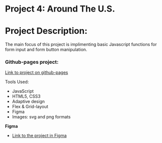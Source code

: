 # Project 4: Around The U.S.

# Project Description:

The main focus of this project is implimenting basic Javascript functions for form input and form button manipulation.

### Github-pages project:



[Link to project on github-pages](https://pavel-lantsman.github.io/web_project_4/)

Tools Used:
* JavaScript
* HTML5, CSS3
* Adaptive design
* Flex & Grid-layout
* Figma
* Images: svg and png formats

**Figma**

* [Link to the project in Figma](https://www.figma.com/file/SurN1jaeEQIhuZEDMhmWWf/Sprint-4-Around-The-U.S.-desktop-mobile?node-id=0%3A1)

